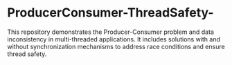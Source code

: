 # ProducerConsumer-ThreadSafety-
This repository demonstrates the Producer-Consumer problem and data inconsistency in multi-threaded applications. It includes solutions with and without synchronization mechanisms to address race conditions and ensure thread safety.
